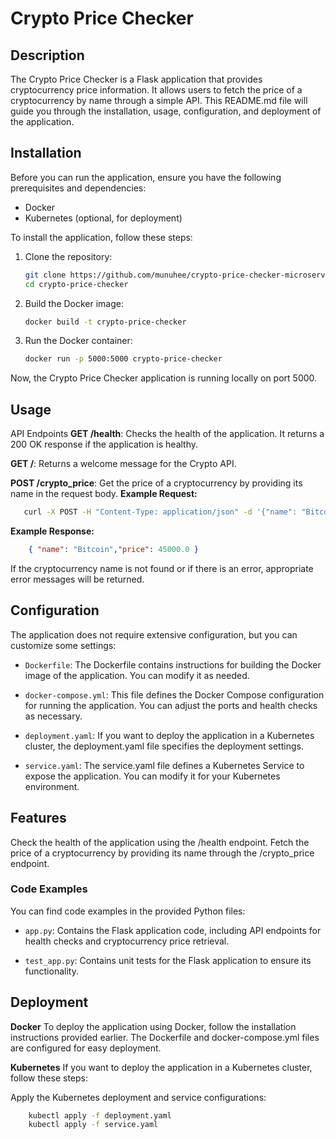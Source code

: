 # Crypto Price Checker

## Description

The Crypto Price Checker is a Flask application that provides cryptocurrency price information. It allows users to fetch the price of a cryptocurrency by name through a simple API. This README.md file will guide you through the installation, usage, configuration, and deployment of the application.

## Installation

Before you can run the application, ensure you have the following prerequisites and dependencies:

- Docker
- Kubernetes (optional, for deployment)

To install the application, follow these steps:

1. Clone the repository:

   ```bash
   git clone https://github.com/munuhee/crypto-price-checker-microservice.git
   cd crypto-price-checker
2. Build the Docker image:

    ```bash
    docker build -t crypto-price-checker

3. Run the Docker container:

    ```bash
    docker run -p 5000:5000 crypto-price-checker

Now, the Crypto Price Checker application is running locally on port 5000.

## Usage

API Endpoints
**GET /health**: Checks the health of the application. It returns a 200 OK response if the application is healthy.

**GET /**: Returns a welcome message for the Crypto API.

**POST /crypto_price**: Get the price of a cryptocurrency by providing its name in the request body.
**Example Request:**

```bash
   curl -X POST -H "Content-Type: application/json" -d '{"name": "Bitcoin"}' http://localhost:5000/crypto_price
```
**Example Response:**

```json
    { "name": "Bitcoin","price": 45000.0 }
```

If the cryptocurrency name is not found or if there is an error, appropriate error messages will be returned.

## Configuration
The application does not require extensive configuration, but you can customize some settings:

- `Dockerfile`: The Dockerfile contains instructions for building the Docker image of the application. You can modify it as needed.

- `docker-compose.yml`: This file defines the Docker Compose configuration for running the application. You can adjust the ports and health checks as necessary.

- `deployment.yaml`: If you want to deploy the application in a Kubernetes cluster, the deployment.yaml file specifies the deployment settings.

- `service.yaml`: The service.yaml file defines a Kubernetes Service to expose the application. You can modify it for your Kubernetes environment.

## Features
Check the health of the application using the /health endpoint.
Fetch the price of a cryptocurrency by providing its name through the /crypto_price endpoint.

### Code Examples
You can find code examples in the provided Python files:

- `app.py`: Contains the Flask application code, including API endpoints for health checks and cryptocurrency price retrieval.

- `test_app.py`: Contains unit tests for the Flask application to ensure its functionality.

## Deployment

**Docker**
To deploy the application using Docker, follow the installation instructions provided earlier. The Dockerfile and docker-compose.yml files are configured for easy deployment.

**Kubernetes**
If you want to deploy the application in a Kubernetes cluster, follow these steps:

Apply the Kubernetes deployment and service configurations:

```bash
    kubectl apply -f deployment.yaml
    kubectl apply -f service.yaml
```
